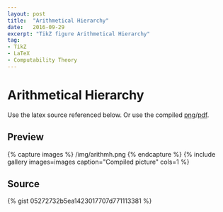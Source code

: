 ```yaml
---
layout: post
title:  "Arithmetical Hierarchy"
date:   2016-09-29
excerpt: "TikZ figure Arithmetical Hierarchy"
tag:
- TikZ
- LaTeX
- Computability Theory
---
```


# Arithmetical Hierarchy
Use the latex source referenced below. Or use the compiled [png](/img/arithmh.png)/[pdf](/img/arithmh.pdf).

## Preview
{% capture images %}
	/img/arithmh.png
{% endcapture %}
{% include gallery images=images caption="Compiled picture" cols=1 %}

## Source
{% gist 05272732b5ea1423017707d771113381 %}

